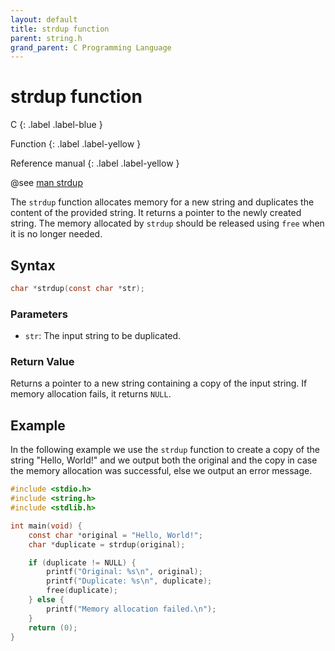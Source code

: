 ```yaml
---
layout: default
title: strdup function
parent: string.h
grand_parent: C Programming Language
---
```


# strdup function

C
{: .label .label-blue }

Function
{: .label .label-yellow }

Reference manual
{: .label .label-yellow }

@see [man strdup](https://man7.org/linux/man-pages/man3/strdup.3.html)

The `strdup` function allocates memory for a new string and duplicates the content of the provided string. It returns a pointer to the newly created string. The memory allocated by `strdup` should be released using `free` when it is no longer needed.

## Syntax

```c
char *strdup(const char *str);
```

### Parameters

- `str`: The input string to be duplicated.

### Return Value

Returns a pointer to a new string containing a copy of the input string. If memory allocation fails, it returns `NULL`.

## Example

In the following example we use the `strdup` function to create a copy of the string "Hello, World!" and we output both the original and the copy in case the memory allocation was successful, else we output an error message.

```c
#include <stdio.h>
#include <string.h>
#include <stdlib.h>

int main(void) {
    const char *original = "Hello, World!";
    char *duplicate = strdup(original);

    if (duplicate != NULL) {
        printf("Original: %s\n", original);
        printf("Duplicate: %s\n", duplicate);
        free(duplicate);
    } else {
        printf("Memory allocation failed.\n");
    }
    return (0);
}
```
